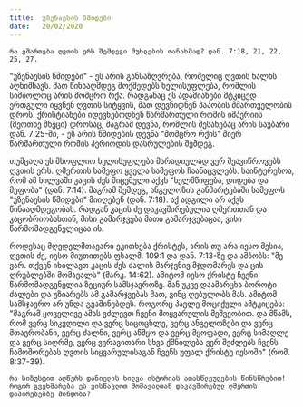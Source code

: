 ```yaml
---
title:  უზენაესის წმიდები
date:   20/02/2020
---
```


`რა ემართება ღვთის ერს შემდეგი მუხლების თანახმად? დან. 7:18, 21, 22, 25, 27.`

"უზენაესის წმიდები" - ეს არის განსაზღვრება, რომელიც ღვთის ხალხს აღნიშნავს. მათ წინააღმდეგ მოქმედებს ხელისუფლება, რომლის სიმბოლოც არის მომცრო რქა. რადგანაც ეს ადამიანები მტკიცედ ერთგული იყვნენ ღვთის სიტყვის, მათ დევნიდნენ პაპობის მმართველობის დროს. ქრისტიანები იდევნებოდნენ წარმართული რომის იმპერიის (მეოთხე მხეცი) დროსაც, მაგრამ დევნა, რომლის შესახებაც არის საუბარი დან. 7:25-ში, - ეს არის წმიდების დევნა "მომცრო რქის" მიერ წარმართული რომის პერიოდის დასრულების შემდეგ.

თუმცაღა ეს მსოფლიო ხელისუფლება მარადიულად ვერ შეავიწროვებს ღვთის ერს. ღმერთის სამეფო ყველა სამეფოს ჩაანაცვლებს. საინტერესოა, რომ ამ ხილვაში კაცის ძეს მიცემული აქვს "ხელმწიფება, დიდება და მეფობა" (დან. 7:14). მაგრამ შემდეგ, ანგელოზის განმარტებაში სამეფოს "უზენაესის წმიდები" მიიღებენ (დან. 7:18). აქ ადგილი არ აქვს წინააღმდეგობას. რადგან კაცის ძე დაკავშირებულია ღმერთთან და კაცობრიობასთან, მისი გამარჯვება მათი გამარჯვებაცაა, ვისი წარმომადგენელიცაა ის.

როდესაც მღვდელმთავარი ეკითხება ქრისტეს, არის თუ არა იესო მესია, ღვთის ძე, იესო მიუთითებს ფსალმ. 109:1 და დან. 7:13-ზე და ამბობს: "მე ვარ. თქვენ იხილავთ კაცის ძეს ძალის მარჯვნივ მჯდომარეს და ცის ღრუბლებში მომავალს" (მარკ. 14:62). ამიტომ იესო ქრისტე ჩვენი წარმომადგენელია ზეციურ სამსჯავროზე. მან უკვე დაამარცხა ბოროტი ძალები და უზიარებს ამ გამარჯვებას მათ, ვინც ღებულობს მას. ამიტომ სამსჯავრო არ უნდა გვაშინებდეს. როგორც პავლე მოციქული ამტკიცებს: "მაგრამ ყოველივე ამას ვძლევთ ჩვენი მოყვარულის მეშვეობით. და მწამს, რომ ვერც სიკვდილი და ვერც სიცოცხლე, ვერც ანგელოზები და ვერც მთავრობანი, ვერც ძალნი, ვერც აწმყო და ვერც მყოფადი, ვერც სიმაღლე და ვერც სიღრმე, ვერც ვერავითარი სხვა ქმნილება ვერ შეძლებს ჩვენს ჩამოშორებას ღვთის სიყვარულისაგან ჩვენს უფალ ქრისტე იესოში" (რომ. 8:37-39).

`რა სიზუსტით აღწერს დანიელის ხილვა ისტორიას ათასწლეულების წინსწრებით! როგორ გვეხმარება ეს ვისწავლოთ მომავალთან დაკავშირებულ ღმერთის დაპირებებზე მინდობა?`
